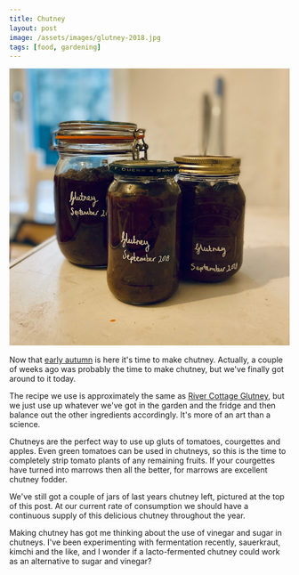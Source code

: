 ```yaml
---
title: Chutney
layout: post
image: /assets/images/glutney-2018.jpg
tags: [food, gardening]
---
```


![3 jars of our 2018 batch of Glutney](/assets/images/glutney-2018.jpg)

Now that [early autumn](https://www.chrismytton.uk/2019/09/27/early-autumn/) is here it's time to make chutney. Actually, a couple of weeks ago was probably the time to make chutney, but we've finally got around to it today.

The recipe we use is approximately the same as [River Cottage Glutney](https://www.rivercottage.net/recipes/glutney), but we just use up whatever we've got in the garden and the fridge and then balance out the other ingredients accordingly. It's more of an art than a science.

Chutneys are the perfect way to use up gluts of tomatoes, courgettes and apples. Even green tomatoes can be used in chutneys, so this is the time to completely strip tomato plants of any remaining fruits. If your courgettes have turned into marrows then all the better, for marrows are excellent chutney fodder.

We've still got a couple of jars of last years chutney left, pictured at the top of this post. At our current rate of consumption we should have a continuous supply of this delicious chutney throughout the year.

Making chutney has got me thinking about the use of vinegar and sugar in chutneys. I've been experimenting with fermentation recently, sauerkraut, kimchi and the like, and I wonder if a lacto-fermented chutney could work as an alternative to sugar and vinegar?
